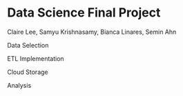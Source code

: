 # Data Science Final Project
Claire Lee, Samyu Krishnasamy, Bianca Linares, Semin Ahn

Data Selection

ETL Implementation

Cloud Storage

Analysis
